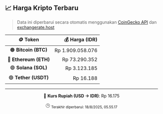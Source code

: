 

<!-- HARGA_KRIPTO -->
## 📈 Harga Kripto Terbaru

> Data ini diperbarui secara otomatis menggunakan [CoinGecko API](https://www.coingecko.com/) dan [exchangerate.host](https://exchangerate.host/)

<div align="center">

| 🪙 Token | 💰 Harga (IDR) |
|:------:|---------------:|
| 🟠 **Bitcoin (BTC)**   | Rp 1.909.058.076 |
| 🔵 **Ethereum (ETH)**  | Rp 73.290.352 |
| 🟣 **Solana (SOL)**    | Rp 3.123.185 |
| 🟢 **Tether (USDT)**   | Rp 16.188 |

---

💱 **Kurs Rupiah (USD → IDR)**: Rp 16.175

🕒 <sub>Terakhir diperbarui: 18/8/2025, 05.55.17</sub>

</div>
<!-- /HARGA_KRIPTO -->